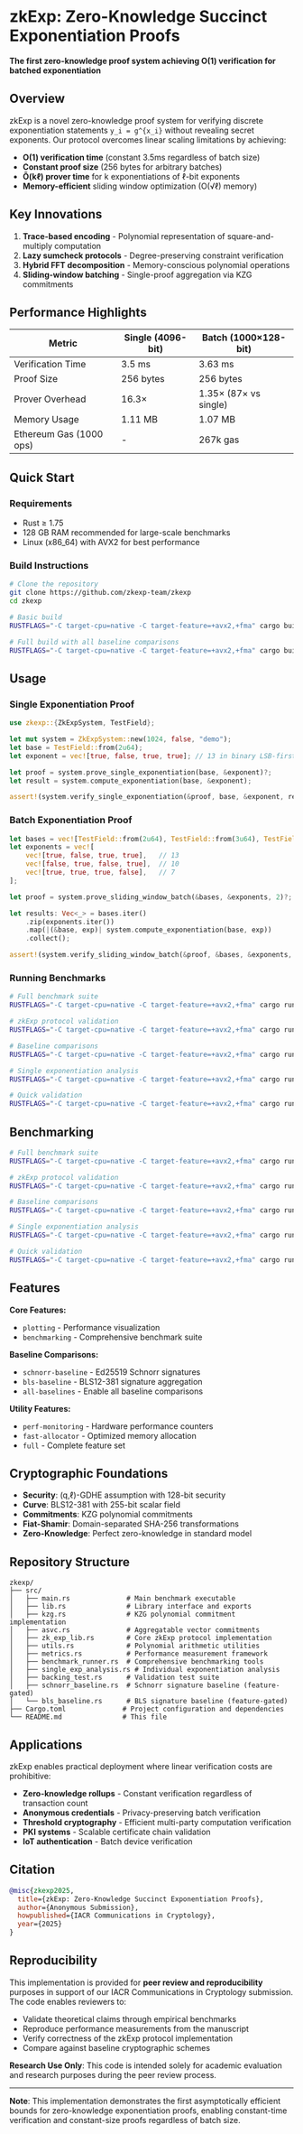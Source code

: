 # zkExp: Zero-Knowledge Succinct Exponentiation Proofs

**The first zero-knowledge proof system achieving O(1) verification for batched exponentiation**

## Overview

zkExp is a novel zero-knowledge proof system for verifying discrete exponentiation statements `y_i = g^{x_i}` without revealing secret exponents. Our protocol overcomes linear scaling limitations by achieving:

- **O(1) verification time** (constant 3.5ms regardless of batch size)
- **Constant proof size** (256 bytes for arbitrary batches)  
- **Õ(kℓ) prover time** for k exponentiations of ℓ-bit exponents
- **Memory-efficient** sliding window optimization (O(√ℓ) memory)

## Key Innovations

1. **Trace-based encoding** - Polynomial representation of square-and-multiply computation
2. **Lazy sumcheck protocols** - Degree-preserving constraint verification  
3. **Hybrid FFT decomposition** - Memory-conscious polynomial operations
4. **Sliding-window batching** - Single-proof aggregation via KZG commitments

## Performance Highlights

| Metric                      | Single (4096-bit) | Batch (1000×128-bit) |
|-----------------------------|-------------------|----------------------|
| Verification Time           | 3.5 ms            | 3.63 ms              |
| Proof Size                  | 256 bytes         | 256 bytes            |
| Prover Overhead             | 16.3×             | 1.35× (87× vs single)|
| Memory Usage                | 1.11 MB           | 1.07 MB              |
| Ethereum Gas (1000 ops)     | -                 | 267k gas             |

## Quick Start

### Requirements
- Rust ≥ 1.75  
- 128 GB RAM recommended for large-scale benchmarks  
- Linux (x86_64) with AVX2 for best performance

### Build Instructions
```bash
# Clone the repository
git clone https://github.com/zkexp-team/zkexp
cd zkexp

# Basic build
RUSTFLAGS="-C target-cpu=native -C target-feature=+avx2,+fma" cargo build --release

# Full build with all baseline comparisons
RUSTFLAGS="-C target-cpu=native -C target-feature=+avx2,+fma" cargo build --release --features full
```

## Usage

### Single Exponentiation Proof

```rust
use zkexp::{ZkExpSystem, TestField};

let mut system = ZkExpSystem::new(1024, false, "demo");
let base = TestField::from(2u64);
let exponent = vec![true, false, true, true]; // 13 in binary LSB-first

let proof = system.prove_single_exponentiation(base, &exponent)?;
let result = system.compute_exponentiation(base, &exponent);

assert!(system.verify_single_exponentiation(&proof, base, &exponent, result));
```

### Batch Exponentiation Proof

```rust
let bases = vec![TestField::from(2u64), TestField::from(3u64), TestField::from(5u64)];
let exponents = vec![
    vec![true, false, true, true],   // 13
    vec![false, true, false, true],  // 10  
    vec![true, true, true, false],   // 7
];

let proof = system.prove_sliding_window_batch(&bases, &exponents, 2)?;

let results: Vec<_> = bases.iter()
    .zip(exponents.iter())
    .map(|(&base, exp)| system.compute_exponentiation(base, exp))
    .collect();

assert!(system.verify_sliding_window_batch(&proof, &bases, &exponents, &results));
```

### Running Benchmarks

```bash
# Full benchmark suite
RUSTFLAGS="-C target-cpu=native -C target-feature=+avx2,+fma" cargo run --features full

# zkExp protocol validation
RUSTFLAGS="-C target-cpu=native -C target-feature=+avx2,+fma" cargo run zkexp

# Baseline comparisons
RUSTFLAGS="-C target-cpu=native -C target-feature=+avx2,+fma" cargo run --features all-baselines baselines

# Single exponentiation analysis  
RUSTFLAGS="-C target-cpu=native -C target-feature=+avx2,+fma" cargo run single-analysis

# Quick validation
RUSTFLAGS="-C target-cpu=native -C target-feature=+avx2,+fma" cargo run backing-quick
```

## Benchmarking

```bash
# Full benchmark suite
RUSTFLAGS="-C target-cpu=native -C target-feature=+avx2,+fma" cargo run --release --features full

# zkExp protocol validation
RUSTFLAGS="-C target-cpu=native -C target-feature=+avx2,+fma" cargo run --release zkexp

# Baseline comparisons
RUSTFLAGS="-C target-cpu=native -C target-feature=+avx2,+fma" cargo run --release --features all-baselines baselines

# Single exponentiation analysis  
RUSTFLAGS="-C target-cpu=native -C target-feature=+avx2,+fma" cargo run --release single-analysis

# Quick validation
RUSTFLAGS="-C target-cpu=native -C target-feature=+avx2,+fma" cargo run --release backing-quick
```

## Features

**Core Features:**
- `plotting` - Performance visualization
- `benchmarking` - Comprehensive benchmark suite

**Baseline Comparisons:**
- `schnorr-baseline` - Ed25519 Schnorr signatures
- `bls-baseline` - BLS12-381 signature aggregation
- `all-baselines` - Enable all baseline comparisons

**Utility Features:**
- `perf-monitoring` - Hardware performance counters
- `fast-allocator` - Optimized memory allocation
- `full` - Complete feature set

## Cryptographic Foundations

- **Security**: (q,ℓ)-GDHE assumption with 128-bit security
- **Curve**: BLS12-381 with 255-bit scalar field
- **Commitments**: KZG polynomial commitments
- **Fiat-Shamir**: Domain-separated SHA-256 transformations
- **Zero-Knowledge**: Perfect zero-knowledge in standard model

## Repository Structure

```
zkexp/
├── src/
│   ├── main.rs              # Main benchmark executable
│   ├── lib.rs               # Library interface and exports
│   ├── kzg.rs               # KZG polynomial commitment implementation
│   ├── asvc.rs              # Aggregatable vector commitments
│   ├── zk_exp_lib.rs        # Core zkExp protocol implementation
│   ├── utils.rs             # Polynomial arithmetic utilities
│   ├── metrics.rs           # Performance measurement framework
│   ├── benchmark_runner.rs  # Comprehensive benchmarking tools
│   ├── single_exp_analysis.rs # Individual exponentiation analysis
│   ├── backing_test.rs      # Validation test suite
│   ├── schnorr_baseline.rs  # Schnorr signature baseline (feature-gated)
│   └── bls_baseline.rs      # BLS signature baseline (feature-gated)
├── Cargo.toml              # Project configuration and dependencies
└── README.md               # This file
```

## Applications

zkExp enables practical deployment where linear verification costs are prohibitive:

- **Zero-knowledge rollups** - Constant verification regardless of transaction count
- **Anonymous credentials** - Privacy-preserving batch verification
- **Threshold cryptography** - Efficient multi-party computation verification
- **PKI systems** - Scalable certificate chain validation
- **IoT authentication** - Batch device verification

## Citation

```bibtex
@misc{zkexp2025,
  title={zkExp: Zero-Knowledge Succinct Exponentiation Proofs},
  author={Anonymous Submission},
  howpublished={IACR Communications in Cryptology},
  year={2025}
}
```

## Reproducibility

This implementation is provided for **peer review and reproducibility** purposes in support of our IACR Communications in Cryptology submission. The code enables reviewers to:

- Validate theoretical claims through empirical benchmarks
- Reproduce performance measurements from the manuscript
- Verify correctness of the zkExp protocol implementation
- Compare against baseline cryptographic schemes

**Research Use Only**: This code is intended solely for academic evaluation and research purposes during the peer review process.

---

**Note**: This implementation demonstrates the first asymptotically efficient bounds for zero-knowledge exponentiation proofs, enabling constant-time verification and constant-size proofs regardless of batch size.

